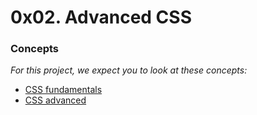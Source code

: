<h1 class="gap">0x02. Advanced CSS</h1>
<h3 class="panel-title">Concepts</h3>
<div class="panel-body">
      <p>
        <em>For this project, we expect you to look at these concepts:</em>
      </p>

<ul>
    <li>
        <a href="/concepts/140">CSS fundamentals</a>
    </li>
    <li>
        <a href="/concepts/205">CSS advanced</a>
    </li>
</ul>
</div>
